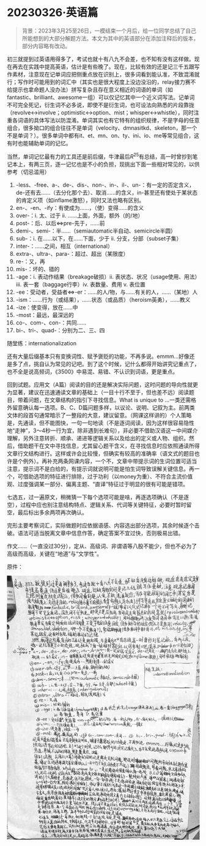 # 20230326·英语篇

> 背景：2023年3月25至26日，一模结束一个月后，给一位同学总结了自己所能想到的大部分解题方法。本文为其中的英语部分在添加注释后的版本，部分内容略有改动。

初三就提到过英语用得多了，考试也就十有八九不会差，也不知有没有这样做。现在再去在实践中提高英语，估计是有些晚了。现在，比较有效的还是记三千五跟写作素材，注意现在记单词应把侧重点放在识别上，很多词看到能认准，不致混淆就行；写作时可能用到的词汇中（其实也是很大程度上没边没沿的，relay接力赛不给提示也拿命题人没办法）拼写复杂且存在意义相近的词语的单词（如fantastic、brilliant、awesome一组）可以仅记忆其中一个近义词写法。记单词不可完全死记，衍生词不必多说，即使不是衍生词，也可设法向熟悉的片段靠拢（revolve$\leftrightarrow$involve；optimistic$\leftrightarrow$option、mist；whisper$\leftrightarrow$whistle），同时注重各词语的具体写法以防混淆。单词其实也有它特有的组织规律，不是字母的任意组合，很多拗口的组合往往不是单词（velocity、dmnasitkd、skeleton，那一个不是单词？）。很多单词中都有it、et、mn、on、ty、ini、io、me等常见组合，这有时也能辅助单词的记忆。

当然，单词记忆最有力的工具还是前后缀，牛津最后$R^{25}$有总结，高一时曾抄到笔记本上，有两三页，逐一记忆也是不小的负担，现挑出下面一些相对常见的，以供参考（切忌滥用）

1. -less、-free、a-、de-、dis-、non-、in-、il-、un-：有一定的否定含义，de-还有去……（去分化那个去）、取消……的含义，in-甚至还有使处于某状态的肯定义项（如inflame激怒），同时又法也略有区别。
2. en-、-en、-ify：有使成为……，（使）变得……的含义
3. over-：i. 太、过于 ii. ……上面，外面，额外（的/地）
4. post-：后、以后$\Longleftrightarrow$pre-先于，……前
5. demi-、semi-：半……（semiautomatic半自动、semicircle半圆）
6. sub-：i. 在……以下，在……下面，少于 ii. 分支，分部（subset子集）
7. inter-：……之间，相互（international）
8. extra-、ultra-、para-：超过、超出（某限度）
9. re-：又，再
10. mis-：坏的、错的
11. -age：i. 表动作结果（breakage破损）ii. 表状态、状况（usage使用、用法）iii. 表一套（baggage行李）iv. 表数量、费用 v. 表位置
12. -ee：受动者，受益者$\Longleftrightarrow$-er：……的人/物，与……有关的人，……（某地）人
13. -ism：……行为（或结果），……状态（或品质）（heroism英勇），……教义
14. -ize：使变得，放在……中
15. -most：最远，最深远的
16. co-、com-、con-：共同……
17. bi-、tri-、quad-：分别为二、三、四

随堂练：internationalization

还有大量后缀基本只有变换词性、赋予褒贬的功能，不再多说。emmm...好像还是多了点，挑自认为常见的记吧。到了这个时候，记什么都得开始讲究记重点了，也不全是说高频词，《3500》中易混、易错、不认识到词语，更是重点。

回到试题。应用文（A篇）阅读的目的还是解决实际问题，这时问题的导向性就更为显著，建议在迅速通读文章的基础上（一目十行不至于，但也差不远）阅读题目，带着问题，在文章结构的指引下寻找信息。What is unique to …一类还需格外留意确认每一选项。B、C、D篇问题多样，以议论、说明、记叙为主。前两类文体的段首句通常暗示了一整段的大意，建议留意。（网课这样讲的）个人策略是，先通读，但不能图快，一句一句地读（不是逐词阅读，因为这样很容易隐性地“走神”，3～4秒一行为宜，除非遇到长难句），非必要不借助汉语这一中间媒介理解，另外注意转折、顺承、递进等逻辑关系以及给出的定义或人物、组织。然后，借助题干在文中寻找信息，尤其留心题干含义，在寻找信息时应依照通读所得文章行文结构进行。这样或许会比较慢，但确实有较高的准确率（语文式的题目也许是个例外）。再补充两条网课内容，一个不，文章中带提示词的生词位置可适当注意，提示词不是白给的，有提示词就说明可能是怕生词导致误解关键信息。再一个，可借助选项的特征进行排除，过于功利（以money为重）、不符合主流价值观、过度强调某一部分、偏离主题、“直译”特征过于明显的很有可能是错项。

七选五，过一遍原文，稍微猜一下每个选项可能是啥，再逐选项确认（不是逐空），过程中应也别注意结构特点、逻辑关系、代词等关键特征，必要时暂时留空，最后标出多余两项再次确认。

完形主要考察词汇，实际做题时应依据语感、内容选出部分选项，其余时候逐个击破。语法可适当脱离文章中信息作答，确定答案不宜过快，否则极易出错。

作文……（一直没过30分），定从、高级词、非谓语等八股不能少，但也不必为了高级而高级，关键在“地道”与“文学性”。

原件：

![image-20240324212034834](media/image-20240324212034834.png)